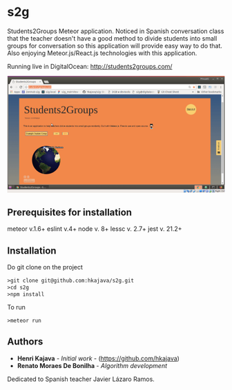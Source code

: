 # s2g
Students2Groups Meteor application. Noticed in Spanish conversation class that the teacher doesn't have a good method to divide students into small groups for conversation so this application will provide easy way to do that. Also enjoying Meteor.js/React.js technologies with this application.

Running live in DigitalOcean:
http://students2groups.com/

![s2g screen cast](imports/filesforgithubREADME/s2g_screencast_20180429.gif)

## Prerequisites for installation

meteor v.1.6+
eslint v.4+
node v. 8+
lessc v. 2.7+
jest v. 21.2+


## Installation

Do git clone on the project
```
>git clone git@github.com:hkajava/s2g.git
>cd s2g
>npm install
```

To run
```
>meteor run
```

## Authors

* **Henri Kajava** - *Initial work* - (https://github.com/hkajava)
* **Renato Moraes De Bonilha** - *Algorithm development*

Dedicated to Spanish teacher Javier Lázaro Ramos.
